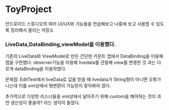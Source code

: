 # ToyProject
안드로이드 스튜디오의 여러 UI/UX와 기능들을 연습해보고 나중에 보고 사용할 수 있도록 정리해서 올리는 저장소

### LiveData,DataBinding,viewModel을 이용했다.
기존의 LiveData와 ViewModel로 만든 간단한 카운트 앱에서 DataBinding을 이용해 앱을 구현했다. observer기능을 이용해 livedata를 관찰해 view를 변경한 것 과는 다르게 dataBinding을 이용하였다.

문제점: EditText에서 liveData로 값을 받을 때 livedata가 String형이 아니면 오류가 나는데 이를 xml상에서 형변환이 가능한지 찾아봐야 겠다.

추가적으로 다양한 리스너들을 xml상에서 달아주기 위해 custom을 해야하는 것이 과연 생산성이 좋을까? 라는 생각이 들었다.
